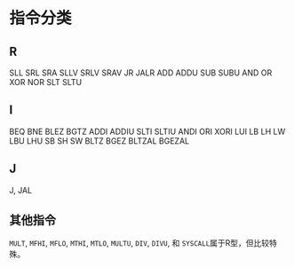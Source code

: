 
# 指令分类

## R

SLL
SRL
SRA
SLLV
SRLV
SRAV
JR
JALR
ADD
ADDU
SUB
SUBU
AND
OR
XOR
NOR
SLT
SLTU

## I

BEQ
BNE
BLEZ
BGTZ
ADDI
ADDIU
SLTI
SLTIU
ANDI
ORI
XORI
LUI
LB
LH
LW
LBU
LHU
SB
SH
SW
BLTZ
BGEZ
BLTZAL
BGEZAL

## J

J, JAL

## 其他指令

`MULT`,  `MFHI`,  `MFLO`,  `MTHI`,  `MTLO`,  `MULTU`,  `DIV`,  `DIVU`, 和  `SYSCALL`属于R型，但比较特殊。
